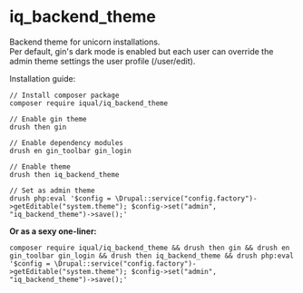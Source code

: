 # iq_backend_theme

Backend theme for unicorn installations.\
Per default, gin's dark mode is enabled but each user can override the admin theme settings the user profile (/user/edit).

Installation guide:

    // Install composer package
    composer require iqual/iq_backend_theme

    // Enable gin theme
    drush then gin

    // Enable dependency modules
    drush en gin_toolbar gin_login

    // Enable theme
    drush then iq_backend_theme

    // Set as admin theme
    drush php:eval '$config = \Drupal::service("config.factory")->getEditable("system.theme"); $config->set("admin", "iq_backend_theme")->save();'

**Or as a sexy one-liner:**

    composer require iqual/iq_backend_theme && drush then gin && drush en gin_toolbar gin_login && drush then iq_backend_theme && drush php:eval '$config = \Drupal::service("config.factory")->getEditable("system.theme"); $config->set("admin", "iq_backend_theme")->save();'

